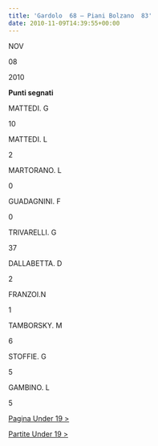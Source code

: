 ```yaml
---
title: 'Gardolo  68 – Piani Bolzano  83'
date: 2010-11-09T14:39:55+00:00
---
```

NOV

08

2010

**Punti segnati**

MATTEDI. G

10

MATTEDI. L

2

MARTORANO. L

0

GUADAGNINI. F

0

TRIVARELLI. G

37

DALLABETTA. D

2

FRANZOI.N

1

TAMBORSKY. M

6

STOFFIE. G

5

GAMBINO. L

5

[Pagina Under 19 >](http://www.basketgardolo.it/under-19)

[Partite Under 19 >](http://www.basketgardolo.it/?tag=under-19&cat=11)